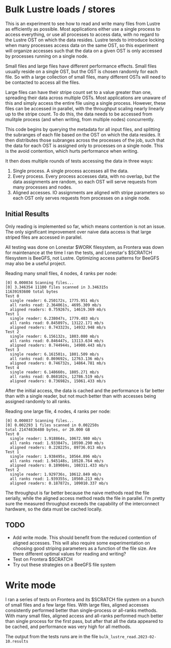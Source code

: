 # Bulk Lustre loads / stores

This is an experiment to see how to read and write many files from Lustre as efficiently as possible.
Most applications either use a single process to access everything, or use all processes to access
data, with no regard to the Lustre OST on which the data resides. Lustre tends to introduce locking
when many processes access data on the same OST, so this experiment will organize accesses such
that the data on a given OST is only accessed by processes running on a single node.

Small files and large files have different performance effects. Small files usually reside
on a single OST, but the OST is chosen randomly for each file. So with a large collection of
small files, many different OSTs will need to be contacted to access all the files.

Large files can have their stripe count set to a value greater than one, spreading their data
across multiple OSTs. Most applications are unaware of this and simply access the entire file
using a single process. However, these files can be accessed in parallel, with the throughput
scaling nearly linearly up to the stripe count. To do this, the data needs to be accessed
from mulitple process (and when writing, from multiple nodes) concurrently.

This code begins by querying the metadata for all input files, and splitting the subranges of
each file based on the OST on which the data resides. It then distributes those subranges across
the processes of the job, such that the data for each OST is assigned only to processes
on a single node. This is the avoid contention, which hurts performance when writing.

It then does multiple rounds of tests accessing the data in three ways:

1. Single process. A single process accesses all the data.
2. Every process. Every process accesses data, with no overlap, but the data assignments are random, so each OST will serve requests from many processes and nodes.
3. Aligned accesses. IO assignments are aligned with stripe parameters so each OST only serves requests from processes on a single node.

## Initial Results

Only reading is implemented so far, which means contention is not an issue. The only significant improvement
over naive data access is that large striped files are accessed in parallel.

All testing was done on Lonestar $WORK filesystem, as Frontera was down for maintenance at the time I ran the tests,
and Lonestar's $SCRATCH filesystem is BeeGFS, not Lustre. Optimizing access patterns for BeeGFS may also be a useful project.

Reading many small files, 4 nodes, 4 ranks per node:

```
[0] 0.000034 Scanning files...
[0] 3.346354 11100 files scanned in 3.346315s
11639193600 total bytes
Test 0
  single reader: 6.250172s, 1775.951 mb/s
  all ranks read: 2.364061s, 4695.309 mb/s
  aligned readers: 0.759267s, 14619.369 mb/s
Test 1
  single reader: 6.238047s, 1779.403 mb/s
  all ranks read: 0.845897s, 13122.171 mb/s
  aligned readers: 0.743323s, 14932.948 mb/s
Test 2
  single reader: 6.156132s, 1803.080 mb/s
  all ranks read: 0.846447s, 13113.634 mb/s
  aligned readers: 0.744944s, 14900.443 mb/s
Test 3
  single reader: 6.161501s, 1801.509 mb/s
  all ranks read: 0.869692s, 12763.136 mb/s
  aligned readers: 0.746732s, 14864.781 mb/s
Test 4
  single reader: 6.148660s, 1805.271 mb/s
  all ranks read: 0.868102s, 12786.519 mb/s
  aligned readers: 0.736982s, 15061.433 mb/s
```
After the initial access, the data is cached and the performance is far better than with a single reader, 
but not much better than with accesses being assigned randomly to all ranks.

Reading one large file, 4 nodes, 4 ranks per node:

```
[0] 0.000037 Scanning files...
[0] 0.002293 1 files scanned in 0.002250s
total 21474836480 bytes, or 20.000 GB
Test 0
  single reader: 1.918864s, 10672.980 mb/s
  all ranks read: 1.933847s, 10590.290 mb/s
  aligned readers: 0.228225s, 89736.013 mb/s
Test 1
  single reader: 1.938495s, 10564.896 mb/s
  all ranks read: 1.945148s, 10528.764 mb/s
  aligned readers: 0.189084s, 108311.433 mb/s
Test 2
  single reader: 1.929736s, 10612.849 mb/s
  all ranks read: 1.939355s, 10560.213 mb/s
  aligned readers: 0.187872s, 109010.337 mb/s
```

The throughput is far better because the naive methods read the file serially, while the aligned access method reads the file in parallel.
I'm pretty sure the measured throughput exceeds the capability of the interconnect hardware, so the data must be cached locally.

## TODO

- Add write mode. This should benefit from the reduced contention of aligned accesses. This will also require some experimentation on choosing good striping parameters as a function of the file size. Are there different optimal values for reading and writing?
- Test on Frontera $SCRATCH
- Try out these strategies on a BeeGFS file system


# Write mode

I ran a series of tests on Frontera and its $SCRATCH file system on a bunch of small files and a few large files.
With large files, aligned accesses consistently performed better than single-process or all-ranks methods.
With many small files, aligned access and all-ranks performed much better than single process for the first pass,
but after that all the data appeared to be cached, and performance was very high for all methods.

The output from the tests runs are in the file `bulk_lustre_read.2023-02-10.results`
